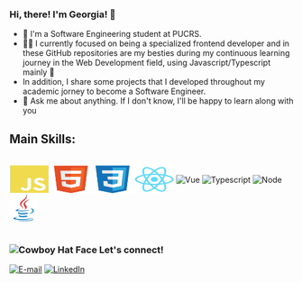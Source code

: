 ### Hi, there! I'm Georgia! 👾
 
- 🔭 I'm a Software Engineering student at PUCRS.
- 👩‍💻 I currently focused on being a specialized frontend developer and in these GitHub repositories are my besties during my continuous learning journey in the Web Development field, using Javascript/Typescript mainly :yellow_heart: <br>
- In addition, I share some projects that I developed throughout my academic jorney to become a Software Engineer.
- 💬 Ask me about anything. If I don't know, I'll be happy to learn along with you


<h2 align="left"> Main Skills: </h2>


<div style="display: inline_block"><br>
  <img align="center" alt="Js" height="50" width="70" src="https://raw.githubusercontent.com/devicons/devicon/master/icons/javascript/javascript-plain.svg">
  <img align="center" alt="HTML" height="50" width="70" src="https://raw.githubusercontent.com/devicons/devicon/master/icons/html5/html5-original.svg">
  <img align="center" alt="CSS" height="50" width="70" src="https://raw.githubusercontent.com/devicons/devicon/master/icons/css3/css3-original.svg">
  <img align="center" alt="React" height="50" width="70" src="https://raw.githubusercontent.com/devicons/devicon/master/icons/react/react-original.svg">
  <img align="center" alt="Vue" height="50" width="70" src="https://devicon-website.vercel.app/api/vuejs/original.svg">
  <img align="center" alt="Typescript" height="50" width="50" src="https://www.vectorlogo.zone/logos/typescriptlang/typescriptlang-icon.svg">
  <img align="center" alt="Node" height="50" width="70" src="https://devicon-website.vercel.app/api/nodejs/original.svg"></img>
  <img align="center" alt="Java" height="50" width="50" src="https://raw.githubusercontent.com/devicons/devicon/master/icons/java/java-original.svg">
          

</div>
  <br>


  ### <img src="https://raw.githubusercontent.com/Tarikul-Islam-Anik/Animated-Fluent-Emojis/master/Emojis/Smilies/Cowboy%20Hat%20Face.png" alt="Cowboy Hat Face" width="30" height="30" /> Let's connect!
[![E-mail](https://img.shields.io/badge/-Email-000?style=for-the-badge&logo=microsoft-outlook&logoColor=FF00F6&color:FFF)](mailto:georgiaantunes@outlook.com)
[![LinkedIn](https://img.shields.io/badge/-LinkedIn-000?style=for-the-badge&logo=linkedin&logoColor=FF00F6&color:FFF)](https://www.linkedin.com/in/GeorgiaAntunes/)

